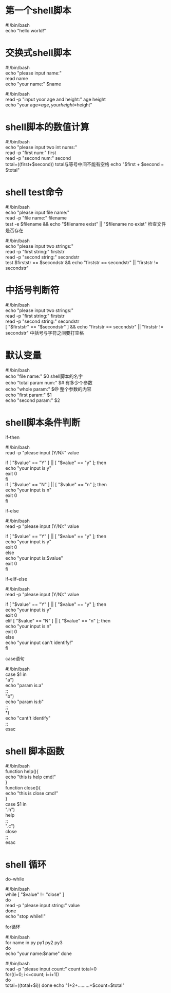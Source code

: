 # 第一个shell脚本
#!/bin/bash  
echo "hello world!"  

# 交换式shell脚本
#!/bin/bash  
echo "please input name:"  
read name   
echo "your name:" $name  

#!/bin/bash  
read -p "input yoor age and height:" age height  
echo "your age=$age, your height=$height"

# shell脚本的数值计算
#!/bin/bash  
echo "please input two int nums:"    
read -p "first num:" first  
read -p "second num:" second  
total=$(($first+$second)) total与等号中间不能有空格  
echo "$first + $second = $total"  

# shell test命令
#!/bin/bash  
echo "please input file name:"  
read -p "file name:" filename  
test -e $filename && echo "$filename exist" || "$filename no exist" 检查文件是否存在  

#!/bin/bash  
echo "please input two strings:"  
read -p "first string:" firststr  
read -p "second string:" secondstr  
test $firststr == $secondstr && echo "firststr == secondstr" || "firststr != secondstr"

# 中括号判断符
#!/bin/bash  
echo "please input two strings:"  
read -p "first string:" firststr  
read -p "second string:" secondstr  
[ "$firststr" == "$secondstr" ]  && echo "firststr == secondstr" || "firststr != secondstr" 中括号与字符之间要打空格

# 默认变量
#!/bin/bash  
echo "file name:" $0 shell脚本的名字  
echo "total param num:" $# 有多少个参数  
echo "whole param:" $@ 整个参数的内容  
echo "first param:" $1  
echo "second param:" $2

# shell脚本条件判断
if-then  

#!/bin/bash  
read -p "please input (Y/N):" value  

if [ "$value" == "Y" ] || [ "$value" == "y" ]; then  
    echo "your input is y"  
    exit 0  
fi  
if [ "$value" == "N" ] || [ "$value" == "n" ]; then  
    echo "your input is n"  
    exit 0  
fi  

if-else  

#!/bin/bash  
read -p "please input (Y/N):" value  

if [ "$value" == "Y" ] || [ "$value" == "y" ]; then  
    echo "your input is y"  
    exit 0  
else  
    echo "your input is:$value"  
    exit 0  
fi  

if-elif-else    

#!/bin/bash  
read -p "please input (Y/N):" value 

if [ "$value" == "Y" ] || [ "$value" == "y" ]; then  
    echo "your input is y"  
    exit 0    
elif [ "$value" == "N" ] || [ "$value" == "n" ]; then  
    echo "your input is n"  
    exit 0  
else  
    echo "your input can't identify!"  
fi  

case语句  

#!/bin/bash  
case $1 in  
     "a")  
        echo "param is:a"  
        ;;  
     "b")  
        echo "param is:b"  
        ;;  
     *)  
        echo "cant't identify"  
        ;;  
esac

# shell 脚本函数
#!/bin/bash  
function help(){  
    echo "this is help cmd!"  
}  
function close(){  
    echo "this is close cmd!"  
}  
case $1 in  
    ".h")  
        help  
        ;;  
    ".c")  
        close  
        ;;  
esac  


# shell 循环
do-while  

#!/bin/bash  
while [ "$value" != "close" ]  
do  
    read -p "please input string:" value  
done  
echo "stop while!!"  

for循环  

#!/bin/bash   
for name in py py1 py2 py3  
do  
    echo "your name:$name"
done  

#!/bin/bash  
read -p "please input count:" count
total=0  
for((i=0; i<=count; i=i+1))  
do  
    total=$(($total+$i))  
done  
echo "1+2+.........+$count=$total"
